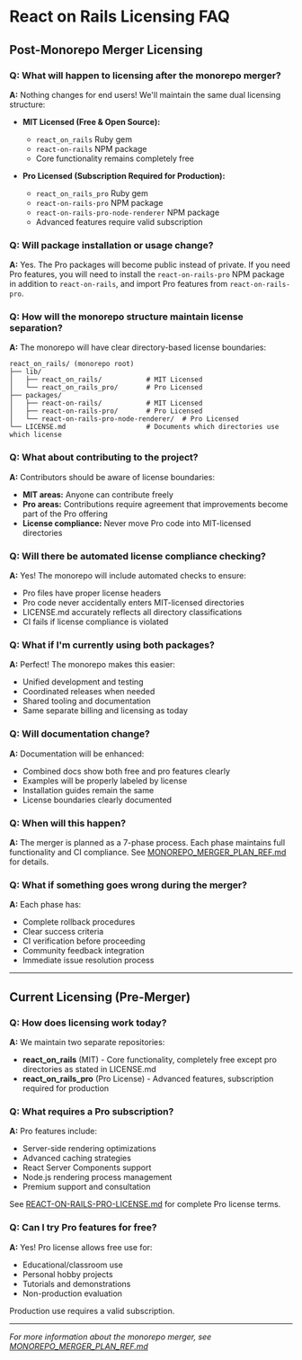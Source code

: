 # React on Rails Licensing FAQ

## Post-Monorepo Merger Licensing

### Q: What will happen to licensing after the monorepo merger?

**A:** Nothing changes for end users! We'll maintain the same dual licensing structure:

- **MIT Licensed (Free & Open Source):**

  - `react_on_rails` Ruby gem
  - `react-on-rails` NPM package
  - Core functionality remains completely free

- **Pro Licensed (Subscription Required for Production):**
  - `react_on_rails_pro` Ruby gem
  - `react-on-rails-pro` NPM package
  - `react-on-rails-pro-node-renderer` NPM package
  - Advanced features require valid subscription

### Q: Will package installation or usage change?

**A:** Yes. The Pro packages will become public instead of private. If you need Pro features, you will need to install the `react-on-rails-pro` NPM package in addition to `react-on-rails`, and import Pro features from `react-on-rails-pro`.

### Q: How will the monorepo structure maintain license separation?

**A:** The monorepo will have clear directory-based license boundaries:

```
react_on_rails/ (monorepo root)
├── lib/
│   ├── react_on_rails/           # MIT Licensed
│   └── react_on_rails_pro/       # Pro Licensed
├── packages/
│   ├── react-on-rails/           # MIT Licensed
│   ├── react-on-rails-pro/       # Pro Licensed
│   └── react-on-rails-pro-node-renderer/  # Pro Licensed
└── LICENSE.md                    # Documents which directories use which license
```

### Q: What about contributing to the project?

**A:** Contributors should be aware of license boundaries:

- **MIT areas:** Anyone can contribute freely
- **Pro areas:** Contributions require agreement that improvements become part of the Pro offering
- **License compliance:** Never move Pro code into MIT-licensed directories

### Q: Will there be automated license compliance checking?

**A:** Yes! The monorepo will include automated checks to ensure:

- Pro files have proper license headers
- Pro code never accidentally enters MIT-licensed directories
- LICENSE.md accurately reflects all directory classifications
- CI fails if license compliance is violated

### Q: What if I'm currently using both packages?

**A:** Perfect! The monorepo makes this easier:

- Unified development and testing
- Coordinated releases when needed
- Shared tooling and documentation
- Same separate billing and licensing as today

### Q: Will documentation change?

**A:** Documentation will be enhanced:

- Combined docs show both free and pro features clearly
- Examples will be properly labeled by license
- Installation guides remain the same
- License boundaries clearly documented

### Q: When will this happen?

**A:** The merger is planned as a 7-phase process. Each phase maintains full functionality and CI compliance. See [MONOREPO_MERGER_PLAN_REF.md](./MONOREPO_MERGER_PLAN_REF.md) for details.

### Q: What if something goes wrong during the merger?

**A:** Each phase has:

- Complete rollback procedures
- Clear success criteria
- CI verification before proceeding
- Community feedback integration
- Immediate issue resolution process

---

## Current Licensing (Pre-Merger)

### Q: How does licensing work today?

**A:** We maintain two separate repositories:

- **react_on_rails** (MIT) - Core functionality, completely free except pro directories as stated in LICENSE.md
- **react_on_rails_pro** (Pro License) - Advanced features, subscription required for production

### Q: What requires a Pro subscription?

**A:** Pro features include:

- Server-side rendering optimizations
- Advanced caching strategies
- React Server Components support
- Node.js rendering process management
- Premium support and consultation

See [REACT-ON-RAILS-PRO-LICENSE.md](../REACT-ON-RAILS-PRO-LICENSE.md) for complete Pro license terms.

### Q: Can I try Pro features for free?

**A:** Yes! Pro license allows free use for:

- Educational/classroom use
- Personal hobby projects
- Tutorials and demonstrations
- Non-production evaluation

Production use requires a valid subscription.

---

_For more information about the monorepo merger, see [MONOREPO_MERGER_PLAN_REF.md](./MONOREPO_MERGER_PLAN_REF.md)_
